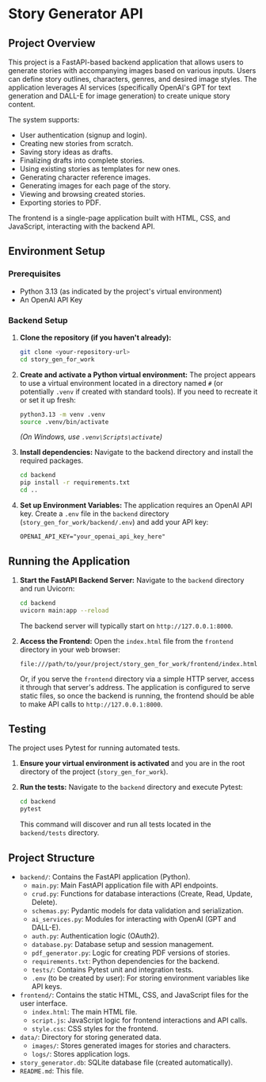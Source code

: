 # Story Generator API

## Project Overview

This project is a FastAPI-based backend application that allows users to generate stories with accompanying images based on various inputs. Users can define story outlines, characters, genres, and desired image styles. The application leverages AI services (specifically OpenAI's GPT for text generation and DALL-E for image generation) to create unique story content.

The system supports:
- User authentication (signup and login).
- Creating new stories from scratch.
- Saving story ideas as drafts.
- Finalizing drafts into complete stories.
- Using existing stories as templates for new ones.
- Generating character reference images.
- Generating images for each page of the story.
- Viewing and browsing created stories.
- Exporting stories to PDF.

The frontend is a single-page application built with HTML, CSS, and JavaScript, interacting with the backend API.

## Environment Setup

### Prerequisites

- Python 3.13 (as indicated by the project's virtual environment)
- An OpenAI API Key

### Backend Setup

1.  **Clone the repository (if you haven't already):**
    ```bash
    git clone <your-repository-url>
    cd story_gen_for_work
    ```

2.  **Create and activate a Python virtual environment:**
    The project appears to use a virtual environment located in a directory named `#` (or potentially `.venv` if created with standard tools). If you need to recreate it or set it up fresh:

    ```bash
    python3.13 -m venv .venv 
    source .venv/bin/activate
    ```
    *(On Windows, use `.venv\Scripts\activate`)*

3.  **Install dependencies:**
    Navigate to the backend directory and install the required packages.
    ```bash
    cd backend
    pip install -r requirements.txt
    cd .. 
    ```

4.  **Set up Environment Variables:**
    The application requires an OpenAI API key. Create a `.env` file in the `backend` directory (`story_gen_for_work/backend/.env`) and add your API key:
    ```env
    OPENAI_API_KEY="your_openai_api_key_here"
    ```

## Running the Application

1.  **Start the FastAPI Backend Server:**
    Navigate to the `backend` directory and run Uvicorn:
    ```bash
    cd backend
    uvicorn main:app --reload
    ```
    The backend server will typically start on `http://127.0.0.1:8000`.

2.  **Access the Frontend:**
    Open the `index.html` file from the `frontend` directory in your web browser:
    ```
    file:///path/to/your/project/story_gen_for_work/frontend/index.html
    ```
    Or, if you serve the `frontend` directory via a simple HTTP server, access it through that server's address. The application is configured to serve static files, so once the backend is running, the frontend should be able to make API calls to `http://127.0.0.1:8000`.

## Testing

The project uses Pytest for running automated tests.

1.  **Ensure your virtual environment is activated** and you are in the root directory of the project (`story_gen_for_work`).

2.  **Run the tests:**
    Navigate to the `backend` directory and execute Pytest:
    ```bash
    cd backend
    pytest
    ```
    This command will discover and run all tests located in the `backend/tests` directory.

## Project Structure

-   `backend/`: Contains the FastAPI application (Python).
    -   `main.py`: Main FastAPI application file with API endpoints.
    -   `crud.py`: Functions for database interactions (Create, Read, Update, Delete).
    -   `schemas.py`: Pydantic models for data validation and serialization.
    -   `ai_services.py`: Modules for interacting with OpenAI (GPT and DALL-E).
    -   `auth.py`: Authentication logic (OAuth2).
    -   `database.py`: Database setup and session management.
    -   `pdf_generator.py`: Logic for creating PDF versions of stories.
    -   `requirements.txt`: Python dependencies for the backend.
    -   `tests/`: Contains Pytest unit and integration tests.
    -   `.env` (to be created by user): For storing environment variables like API keys.
-   `frontend/`: Contains the static HTML, CSS, and JavaScript files for the user interface.
    -   `index.html`: The main HTML file.
    -   `script.js`: JavaScript logic for frontend interactions and API calls.
    -   `style.css`: CSS styles for the frontend.
-   `data/`: Directory for storing generated data.
    -   `images/`: Stores generated images for stories and characters.
    -   `logs/`: Stores application logs.
-   `story_generator.db`: SQLite database file (created automatically).
-   `README.md`: This file.
